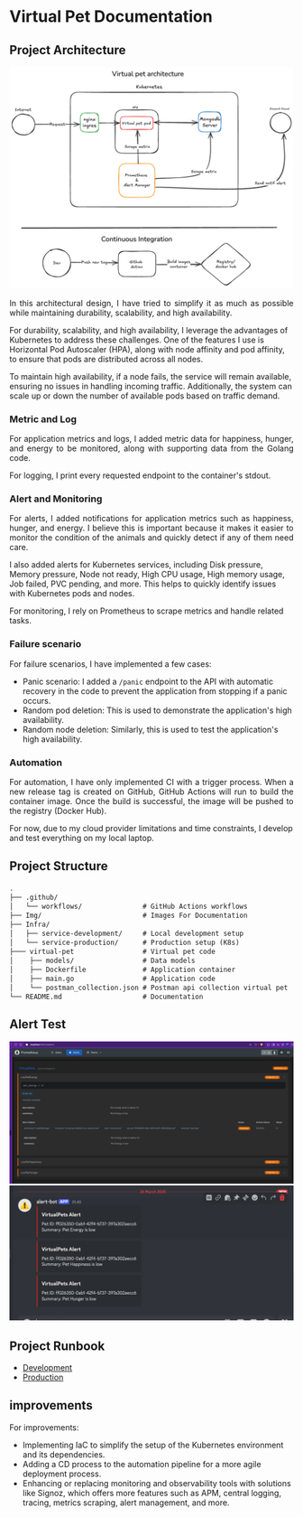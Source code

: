 # Virtual Pet Documentation
## Project Architecture
![Virtual Pet](./Img/virtual-pet-arch.png "Virtual Pet Application")
<p align="justify">
In this architectural design, I have tried to simplify it as much as possible while maintaining durability, scalability, and high availability.

For durability, scalability, and high availability, I leverage the advantages of Kubernetes to address these challenges. One of the features I use is Horizontal Pod Autoscaler (HPA), along with node affinity and pod affinity, to ensure that pods are distributed across all nodes.

To maintain high availability, if a node fails, the service will remain available, ensuring no issues in handling incoming traffic. Additionally, the system can scale up or down the number of available pods based on traffic demand.
</p>

### Metric and Log
<p align="justify">
For application metrics and logs, I added metric data for happiness, hunger, and energy to be monitored, along with supporting data from the Golang code.

For logging, I print every requested endpoint to the container's stdout.
</p>

### Alert and Monitoring
<p align="justify">
For alerts, I added notifications for application metrics such as happiness, hunger, and energy. I believe this is important because it makes it easier to monitor the condition of the animals and quickly detect if any of them need care.

I also added alerts for Kubernetes services, including Disk pressure, Memory pressure, Node not ready, High CPU usage, High memory usage, Job failed, PVC pending, and more. This helps to quickly identify issues with Kubernetes pods and nodes.

For monitoring, I rely on Prometheus to scrape metrics and handle related tasks.
</p>

### Failure scenario 
For failure scenarios, I have implemented a few cases:
- Panic scenario: I added a `/panic` endpoint to the API with automatic recovery in the code to prevent the application from stopping if a panic occurs.
- Random pod deletion: This is used to demonstrate the application's high availability.
- Random node deletion: Similarly, this is used to test the application's high availability.

### Automation
<p align="justify">
For automation, I have only implemented CI with a trigger process. When a new release tag is created on GitHub, GitHub Actions will run to build the container image. Once the build is successful, the image will be pushed to the registry (Docker Hub).

For now, due to my cloud provider limitations and time constraints, I develop and test everything on my local laptop.
</p>

## Project Structure

```
.
├── .github/
│   └── workflows/               # GitHub Actions workflows
├── Img/                         # Images For Documentation
├── Infra/
│   ├── service-development/     # Local development setup 
│   └── service-production/      # Production setup (K8s)
├─── virtual-pet                 # Virtual pet code
│    ├── models/                 # Data models
│    ├── Dockerfile              # Application container
│    ├── main.go                 # Application code
│    └── postman_collection.json # Postman api collection virtual pet
└── README.md                    # Documentation 
```

## Alert Test
![Virtual Pet alert test 1](./Img/alert-test-1.png "Virtual Pet alert test 1")
![Virtual Pet alert test 2](./Img/alert-test-2.png "Virtual Pet alert test 2")

## Project Runbook
- [Development](Infra/service-development/README.md)
- [Production](Infra/service-production/README.md)

## improvements
For improvements:
- Implementing IaC to simplify the setup of the Kubernetes environment and its dependencies.
- Adding a CD process to the automation pipeline for a more agile deployment process.
- Enhancing or replacing monitoring and observability tools with solutions like Signoz, which offers more features such as APM, central logging, tracing, metrics scraping, alert management, and more.